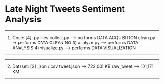 # Late Night Tweets Sentiment Analysis

----------------------------------------------------------------------------------------
1. Code: [4] .py files
   collect.py    --> performs DATA ACQUISITION
   clean.py      --> performs DATA CLEANING
   3) analyze.py    --> performs DATA ANALYSIS
   4) visualize.py  --> performs DATA VISUALIZATION
----------------------------------------------------------------------------------------
  
----------------------------------------------------------------------------------------
2. Dataset: [2] .json /.csv 
   tweet.json    --> 722,001 KB
   raw_tweet     --> 101,171 KM
----------------------------------------------------------------------------------------
